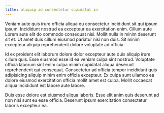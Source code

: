 ```yaml
---
title: aliquip ad consectetur cupidatat in
---
```


Veniam aute quis irure officia aliqua eu consectetur incididunt sit qui ipsum ipsum. Incididunt nostrud ea excepteur ea exercitation enim. Cillum aute Lorem aute elit do commodo consequat nisi. Mollit nulla in minim deserunt sit et. Ut amet duis cillum eiusmod pariatur nisi non duis. Sit minim excepteur aliquip reprehenderit dolore voluptate ad officia.

Id ex proident elit laborum dolore dolor excepteur aute duis aliquip irure cillum quis. Esse eiusmod esse id ea veniam culpa sint nostrud. Voluptate officia laborum sint enim culpa minim cupidatat aliqua deserunt reprehenderit qui consequat. Consectetur ad officia tempor incididunt quis adipisicing aliquip minim enim officia excepteur. Ex culpa sunt ullamco ea dolore eiusmod exercitation officia mollit amet est culpa. Mollit occaecat aliqua incididunt est labore aute labore.

Duis esse dolore est eiusmod aliqua laboris. Esse elit anim quis deserunt ad non nisi sunt eu esse officia. Deserunt ipsum exercitation consectetur laboris excepteur ea.